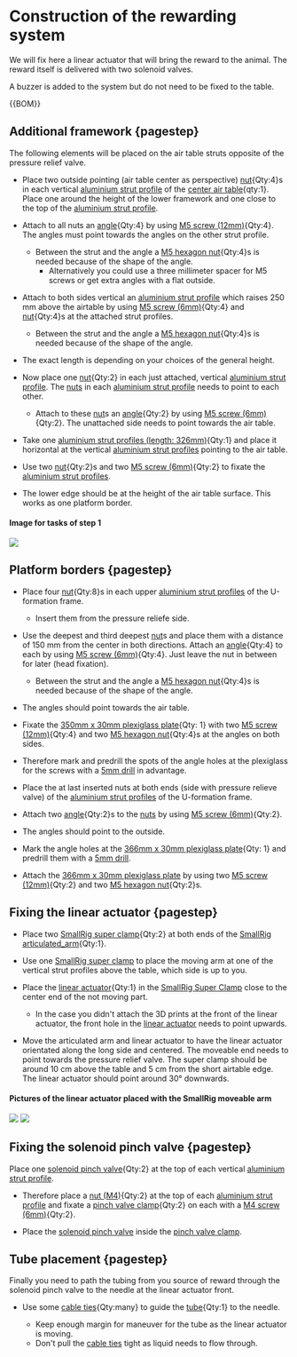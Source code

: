 # Construction of the rewarding system

We will fix here a linear actuator that will bring the reward to the animal. The reward itself is delivered with two solenoid valves.

A buzzer is added to the system but do not need to be fixed to the table.

{{BOM}}



## Additional framework {pagestep}

The following elements will be placed on the air table struts opposite of the pressure relief valve.

- Place two outside pointing (air table center as perspective) [nut](connectors.yml#5mmNuts){Qty:4}s in each vertical [aluminium strut profile](framework.yml#20x20Rod) of the [center air table](fromstep){qty:1}. Place one around  the height of the lower framework and one close to the top of the [aluminium strut profile](framework.yml#20x20Rod). 


- Attach to all nuts an [angle](connectors.yml#5mmNuts_angle){Qty:4} by using [M5 screw (12mm)](screws.yml#m5x12mm_screw){Qty:4}. The angles must point towards the angles on the other strut profile.
     - Between the strut and the angle a [M5 hexagon nut](screws.yml#m5_hexagon_nuts){Qty:4}s is needed because of the shape of the angle. 
         - Alternatively you could use a three millimeter spacer for M5 screws or get extra angles with a flat outside.

- Attach to both sides vertical an [aluminium strut profile](framework.yml#20x20Rod) which raises 250 mm above the airtable by using [M5 screw (6mm)](screws.yml#m5x6mm_screw){Qty:4} and [nut](connectors.yml#5mmNuts){Qty:4}s at the attached strut profiles. 
     - Between the strut and the angle a [M5 hexagon nut](screws.yml#m5_hexagon_nuts){Qty:4}s is needed because of the shape of the angle. 
         
- The exact length is depending on your choices of the general height. 

- Now place one [nut](connectors.yml#5mmNuts){Qty:2} in each just attached, vertical [aluminium strut profile](framework.yml#20x20Rod). The [nuts](connectors.yml#5mmNuts) in each [aluminium strut profile](framework.yml#20x20Rod) needs to point to each other. 

    - Attach to these [nut](connectors.yml#5mmNuts)s an [angle](connectors.yml#5mmNuts_angle){Qty:2} by using [M5 screw (6mm)](screws.yml#m5x6mm_screw){Qty:2}. The unattached side needs to point towards the air table. 

- Take one  [aluminium strut profiles (length: 326mm)](fromstep){Qty:1} and place it horizontal at the vertical [aluminium strut profiles](framework.yml#20x20Rod) pointing to the air table.

 - Use two [nut](connectors.yml#5mmNuts){Qty:2}s and two [M5 screw (6mm)](screws.yml#m5x6mm_screw){Qty:2} to fixate the [aluminium strut profiles](framework.yml#20x20Rod).

- The lower edge should be at the height of the air table surface. This works as one platform border. 

#### Image for tasks of step 1

![](images/side_strut.jpeg)


## Platform borders {pagestep}

- Place four [nut](connectors.yml#5mmNuts){Qty:8}s in each upper [aluminium strut profiles](framework.yml#20x20Rod) of the U-formation frame. 
    - Insert them from the pressure reliefe side.

- Use the deepest and third deepest [nut](connectors.yml#5mmNuts)s and place them with a distance of 150 mm from the center in both directions. Attach an [angle](connectors.yml#5mmNuts_angle){Qty:4} to each by using [M5 screw (6mm)](screws.yml#m5x6mm_screw){Qty:4}. Just leave the nut in between for later (head fixation).
     - Between the strut and the angle a [M5 hexagon nut](screws.yml#m5_hexagon_nuts){Qty:4}s is needed because of the shape of the angle. 


- The angles should point towards the air table.

- Fixate the [350mm x 30mm plexiglass plate](plexiglass.yml#350x30pg){Qty: 1} with two [M5 screw (12mm)](screws.yml#m5x12mm_screw){Qty:4} and two [M5 hexagon nut](screws.yml#m5_hexagon_nuts){Qty:4}s at the angles on both sides.
- Therefore mark and predrill the spots of the angle holes at the plexiglass for the screws with a [5mm drill](tools.yml#5mmdrill) in advantage.


- Place the at last inserted nuts at both ends (side with pressure relieve valve) of the [aluminium strut profiles](framework.yml#20x20Rod) of the U-formation frame.

- Attach two [angle](connectors.yml#5mmNuts_angle){Qty:2}s to the [nuts](connectors.yml#5mmNuts) by using [M5 screw (6mm)](screws.yml#m5x6mm_screw){Qty:2}. 

- The angles should point to the outside.


- Mark the angle holes at the [366mm x 30mm plexiglass plate](plexiglass.yml#366x30pg){Qty: 1} and predrill them with a [5mm drill](tools.yml#5mmdrill).

- Attach the [366mm x 30mm plexiglass plate](plexiglass.yml#366x30pg) by using two [M5 screw (12mm)](screws.yml#m5x12mm_screw){Qty:2} and two [M5 hexagon nut](screws.yml#m5_hexagon_nuts){Qty:2}s.






## Fixing the linear actuator {pagestep}




- Place two [SmallRig super clamp](framework.yml#smallrig_super_clamp){Qty:2} at both ends of the [SmallRig articulated_arm](framework.yml#smallrig_articulated_arm){Qty:1}. 

- Use one [SmallRig super clamp](framework.yml#smallrig_super_clamp) to place the moving arm at one of the vertical strut profiles above the table, which side is up to you.

- Place the [linear actuator](electronic.yml#LinActuator50mm){Qty:1} in the [SmallRig Super Clamp](framework.yml#smallrig_super_clamp) close to the center end of the not moving part. 

    - In the case you didn't attach the 3D prints at the front of the linear actuator, the front hole in the [linear actuator](electronic.yml#LinActuator50mm) needs to point upwards.


- Move the articulated arm and linear actuator to have the linear actuator orientated along the long side and centered. The moveable end needs to point towards the pressure relief valve. The super clamp should be around 10 cm above the table and 5 cm from the short airtable edge. The linear actuator should point around 30° downwards.

#### Pictures of the linear actuator placed with the SmallRig moveable arm


![](images/smallrig_01.jpeg)
![](images/smallrig_02.jpeg)




## Fixing the solenoid pinch valve {pagestep}

Place one [solenoid pinch valve](electronic.yml#pv){Qty:2} at the top of each vertical [aluminium strut profile](framework.yml#20x20Rod). 

- Therefore place a [nut (M4)](connectors.yml#4mmNuts){Qty:2} at the top of each [aluminium strut profile](framework.yml#20x20Rod) and fixate a  [pinch valve clamp](electronic.yml#pv_clamp){Qty:2} on each with a [M4 screw (6mm)](screws.yml#m4x6mm_screw){Qty:2}.

- Place the [solenoid pinch valve](electronic.yml#pv) inside the [pinch valve clamp](electronic.yml#pv_clamp).


##  Tube placement {pagestep}

Finally you need to path the tubing from you source of reward through the solenoid pinch valve to the needle at the linear actuator front.

- Use some [cable ties](connectors.yml#cable_tie){Qty:many} to guide the [tube](electronic.yml#pv_tube){Qty:1} to the needle.

     - Keep enough margin for maneuver for the tube as the linear actuator is moving.
     - Don't pull the [cable ties](connectors.yml#cable_tie) tight as liquid needs to flow through.


